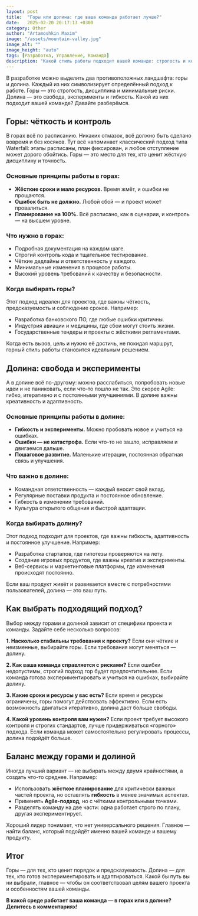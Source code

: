 ```yaml
---
layout: post
title:  "Горы или долина: где ваша команда работает лучше?" 
date:   2025-02-20 20:17:13 +0300
category: Other
author: "Artamoshkin Maxim"
image: "/assets/mountain-valley.jpg"
image_alt: ""
image_height: "auto"
tags: [Разработка, Управление, Команда]
description: "Какой стиль работы подходит вашей команде: строгость и контроль гор или свобода и эксперименты долины? Разбираем плюсы и минусы обоих подходов, помогаем выбрать оптимальный вариант и найти баланс между дисциплиной и гибкостью."
---
```


В разработке можно выделить два противоположных ландшафта: горы и долина. Каждый из них символизирует определённый подход к работе. Горы — это строгость, дисциплина и минимальные риски. Долина — это свобода, эксперименты и гибкость. Какой из них подходит вашей команде? Давайте разберёмся.

<!-- more -->

## Горы: чёткость и контроль

В горах всё по расписанию. Никаких отмазок, всё должно быть сделано вовремя и без косяков. Тут всё напоминает классический подход типа Waterfall: этапы расписаны, план фиксирован, и любое отступление может дорого обойтись. Горы — это место для тех, кто ценит жёсткую дисциплину и точность.

### Основные принципы работы в горах:

- **Жёсткие сроки и мало ресурсов.** Время жмёт, и ошибки не прощаются.
- **Ошибок быть не должно.** Любой сбой — и проект может провалиться.
- **Планирование на 100%.** Всё расписано, как в сценарии, и контроль — на высшем уровне.

### Что нужно в горах:

- Подробная документация на каждом шаге.
- Строгий контроль кода и тщательное тестирование.
- Чёткие дедлайны и ответственность у каждого.
- Минимальные изменения в процессе работы.
- Высокий уровень требований к качеству и безопасности.

### Когда выбирать горы?

Этот подход идеален для проектов, где важны чёткость, предсказуемость и соблюдение сроков. Например:

- Разработка банковского ПО, где любые ошибки критичны.
- Индустрия авиации и медицины, где сбои могут стоить жизни.
- Государственные тендеры и проекты с жёсткими регламентами.

Когда есть вызов, цель и нужно её достичь, не покидая маршрут, горный стиль работы становится идеальным решением.


## Долина: свобода и эксперименты

А в долине всё по-другому: можно расслабиться, попробовать новые идеи и не паниковать, если что-то пошло не так. Это скорее Agile: гибко, итеративно и с постоянными улучшениями. В долине важны креативность и адаптивность.

### Основные принципы работы в долине:

- **Гибкость и эксперименты.** Можно пробовать новое и учиться на ошибках.
- **Ошибки — не катастрофа.** Если что-то не зашло, исправляем и двигаемся дальше.
- **Пошаговое развитие.** Маленькие итерации, постоянная обратная связь и улучшения.

### Что важно в долине:

- Командная ответственность — каждый вносит свой вклад.
- Регулярные поставки продукта и постоянное обновление.
- Гибкость в изменении требований.
- Культура открытого общения и быстрой адаптации.

### Когда выбирать долину?

Этот подход подходит для проектов, где важны гибкость, адаптивность и постоянное улучшение. Например:

- Разработка стартапов, где гипотезы проверяются на лету.
- Создание игровых продуктов, где важны креатив и эксперименты.
- Веб-сервисы и маркетинговые платформы, где изменения происходят постоянно.

Если ваш продукт живёт и развивается вместе с потребностями пользователей, долина — это ваш путь.


## Как выбрать подходящий подход?

Выбор между горами и долиной зависит от специфики проекта и команды. Задайте себе несколько вопросов:

**1. Насколько стабильны требования к проекту?** 
Если они чёткие и неизменные, выбирайте горы. Если требования могут меняться — долину.

**2. Как ваша команда справляется с рисками?** 
Если ошибки недопустимы, строгий подход гор будет предпочтительнее. Если команда готова экспериментировать и учиться на ошибках, выбирайте долину.

**3. Какие сроки и ресурсы у вас есть?**
Если время и ресурсы ограничены, горы помогут действовать эффективно. Если есть возможность двигаться итеративно, долина даст больше свободы.

**4. Какой уровень контроля вам нужен?** 
Если проект требует высокого контроля и строгих стандартов, лучше придерживаться «горного» подхода. Если команда может самостоятельно регулировать процессы, долина подойдёт больше.


## Баланс между горами и долиной

Иногда лучший вариант — не выбирать между двумя крайностями, а создать что-то среднее. Например:

- Использовать **жёсткое планирование** для критически важных частей проекта, но оставлять **гибкость** в менее значимых аспектах.
- Применять **Agile-подход**, но с чёткими контрольными точками.
- Разделять команду на две части: одна работает строго по плану, другая экспериментирует.

Хороший лидер понимает, что нет универсального решения. Главное — найти баланс, который подойдёт именно вашей команде и вашему продукту.


## Итог

Горы — для тех, кто ценит порядок и предсказуемость. Долина — для тех, кто готов экспериментировать и адаптироваться. Какой бы путь вы ни выбрали, главное — чтобы он соответствовал целям вашего проекта и особенностям вашей команды.

**В какой среде работает ваша команда — в горах или в долине? Делитесь в комментариях!**

